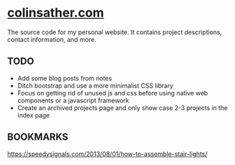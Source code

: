 # [colinsather.com](https://colinsather.com)
The source code for my personal website. It contains project descriptions, contact information, and more.

## TODO
* Add some blog posts from notes
* Ditch bootstrap and use a more minimalist CSS library
* Focus on getting rid of unused js and css before using native web components or a javascript framework
* Create an archived projects page and only show case 2-3 projects in the index page

## BOOKMARKS

https://speedysignals.com/2013/08/01/how-to-assemble-stair-lights/
